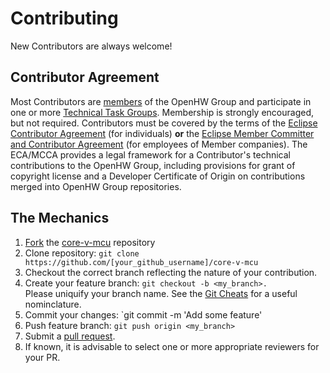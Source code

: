 # Contributing
New Contributors are always welcome!

## Contributor Agreement
Most Contributors are [members](https://www.openhwgroup.org/membership/) of the
OpenHW Group and participate in one or more [Technical Task Groups](https://www.openhwgroup.org/working-groups/).
Membership is strongly encouraged, but not required.
Contributors must be covered by the terms of the [Eclipse Contributor Agreement](https://www.eclipse.org/legal/ECA.php)
(for individuals) **or** the [Eclipse Member Committer and Contributor Agreement](https://www.eclipse.org/legal/committer_process/EclipseMemberCommitterAgreement.pdf)
(for employees of Member companies).
The ECA/MCCA provides a legal framework for a Contributor's technical contributions to the OpenHW Group,
including provisions for grant of copyright license and a Developer
Certificate of Origin on contributions merged into OpenHW Group repositories.

## The Mechanics
1. [Fork](https://help.github.com/articles/fork-a-repo/) the [core-v-mcu](https://github.com/openhwgroup/core-v-mcu) repository
2. Clone repository: `git clone https://github.com/[your_github_username]/core-v-mcu`
3. Checkout the correct branch reflecting the nature of your contribution.
4. Create your feature branch: `git checkout -b <my_branch>.`<br> Please uniquify your branch name.  See the [Git Cheats](https://github.com/openhwgroup/core-v-verif/blob/master/GitCheats.md) for a useful nominclature.
5. Commit your changes: `git commit -m 'Add some feature'
6. Push feature branch: `git push origin <my_branch>`
7. Submit a [pull request](https://help.github.com/en/github/collaborating-with-issues-and-pull-requests/creating-a-pull-request-from-a-fork).
8. If known, it is advisable to select one or more appropriate reviewers for your PR.

